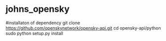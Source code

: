 # johns_opensky
#installaton of dependency
git clone https://github.com/openskynetwork/opensky-api.git
cd opensky-api/python
sudo python setup.py install

